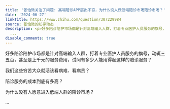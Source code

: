 ```yaml
---
title: '张怡微关注了问题: 高端陪诊APP层出不穷，为什么没人做低端陪诊市场陪诊市场？'
date: '2024-06-27'
linkTitle: https://www.zhihu.com/question/307229984
source: 张怡微的知乎动态
description: <p>好多陪诊陪护市场都是针对高端输入人群，打着专业医护人员服务的旗号，动辄三五百，甚至是上千元的服务费用，试问有多少人能用得起这样的陪诊服务？</p><p>我们这些穷苦大众就活该看病难、看病贵？</p><p>陪诊服务的成本到底有多高？</p><p>为什么没有人愿意进入低端人群的陪诊市场？</p>
  ...
disable_comments: true
---
```

<p>好多陪诊陪护市场都是针对高端输入人群，打着专业医护人员服务的旗号，动辄三五百，甚至是上千元的服务费用，试问有多少人能用得起这样的陪诊服务？</p><p>我们这些穷苦大众就活该看病难、看病贵？</p><p>陪诊服务的成本到底有多高？</p><p>为什么没有人愿意进入低端人群的陪诊市场？</p> ...